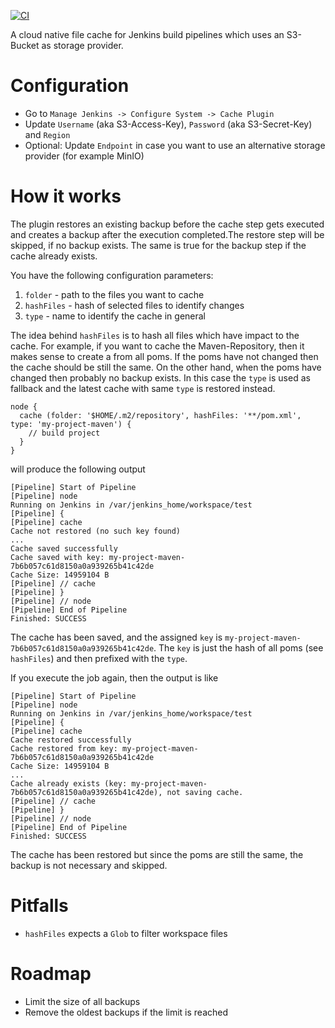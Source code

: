 [![CI](https://github.com/j3t/jenkins-pipeline-cache-plugin/actions/workflows/ci.yml/badge.svg)](https://github.com/j3t/jenkins-pipeline-cache-plugin/actions/workflows/ci.yml)

A cloud native file cache for Jenkins build pipelines which uses an S3-Bucket as storage provider.

# Configuration
* Go to `Manage Jenkins -> Configure System -> Cache Plugin`
* Update `Username` (aka S3-Access-Key), `Password` (aka S3-Secret-Key) and `Region`
* Optional: Update `Endpoint` in case you want to use an alternative storage provider (for example MinIO)

# How it works
The plugin restores an existing backup before the cache step gets executed and creates a backup after the execution completed.The restore step will be skipped, if no backup exists. The same is true for the backup step if the cache already exists.  

You have the following configuration parameters:
1. `folder` - path to the files you want to cache
1. `hashFiles` - hash of selected files to identify changes
1. `type` - name to identify the cache in general

The idea behind `hashFiles` is to hash all files which have impact to the cache. For example, if you want to cache the Maven-Repository, then it makes sense to create a from all poms. If the poms have not changed then the cache should be still the same. On the other hand, when the poms have changed then probably no backup exists. In this case the `type` is used as fallback and the latest cache with same `type` is restored instead.

```
node {
  cache (folder: '$HOME/.m2/repository', hashFiles: '**/pom.xml', type: 'my-project-maven') {
    // build project
  }
}
```
will produce the following output
```
[Pipeline] Start of Pipeline
[Pipeline] node
Running on Jenkins in /var/jenkins_home/workspace/test
[Pipeline] {
[Pipeline] cache
Cache not restored (no such key found)
...
Cache saved successfully
Cache saved with key: my-project-maven-7b6b057c61d8150a0a939265b41c42de
Cache Size: 14959104 B
[Pipeline] // cache
[Pipeline] }
[Pipeline] // node
[Pipeline] End of Pipeline
Finished: SUCCESS
```
The cache has been saved, and the assigned `key` is `my-project-maven-7b6b057c61d8150a0a939265b41c42de`. The `key` is just the hash of all poms (see `hashFiles`) and then prefixed with the `type`.

If you execute the job again, then the output is like
```
[Pipeline] Start of Pipeline
[Pipeline] node
Running on Jenkins in /var/jenkins_home/workspace/test
[Pipeline] {
[Pipeline] cache
Cache restored successfully
Cache restored from key: my-project-maven-7b6b057c61d8150a0a939265b41c42de
Cache Size: 14959104 B
...
Cache already exists (key: my-project-maven-7b6b057c61d8150a0a939265b41c42de), not saving cache.
[Pipeline] // cache
[Pipeline] }
[Pipeline] // node
[Pipeline] End of Pipeline
Finished: SUCCESS
```
The cache has been restored but since the poms are still the same, the backup is not necessary and skipped.

# Pitfalls
* `hashFiles` expects a `Glob` to filter workspace files

# Roadmap
* Limit the size of all backups
* Remove the oldest backups if the limit is reached
